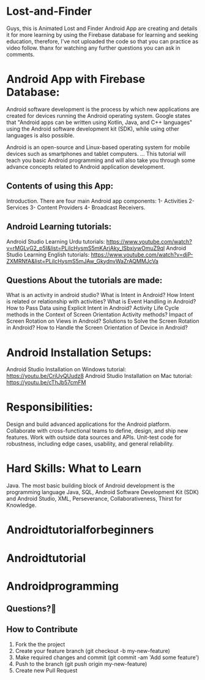 # Lost-and-Finder
Guys, this is Animated Lost and Finder Android App are creating and details it for more learning by using the Firebase database for learning and seeking education, therefore, I've not uploaded the code so that you can practice as video follow. thanx for watching any further questions you can ask in comments.


# Android App with Firebase Database:
Android software development is the process by which new applications are created for devices running the Android operating system. Google states that "Android apps can be written using Kotlin, Java, and C++ languages" using the Android software development kit (SDK), while using other languages is also possible.

Android is an open-source and Linux-based operating system for mobile devices such as smartphones and tablet computers. ... This tutorial will teach you basic Android programming and will also take you through some advance concepts related to Android application development.

## Contents of using this App:
Introduction. There are four main Android app components: 
1- Activities 
2- Services 
3- Content Providers 
4- Broadcast Receivers.

## Android Learning tutorials:
Android Studio Learning Urdu tutorials: 
https://www.youtube.com/watch?v=rMGLvG2_p5I&list=PLiIcHysmS5mKArjAky_lSbxiywOmuZ9ql
Android Studio Learning English tutorials: 
https://www.youtube.com/watch?v=djP-ZXMRNfA&list=PLiIcHysmS5mJAw_GkydnvWaZrAQMMJcVa

## Questions About the tutorials are made:
What is an activity in android studio?
What is Intent in Android?
How Intent is related or relationship with activities?
What is Event Handling in Android?
How to Pass Data using Explicit Intent in Android?
Activity Life Cycle methods in the Context of Screen Orientation Activity methods?
Impact of Screen Rotation on Views in Android?
Solutions to Solve the Screen Rotation in Android?
How to Handle the Screen Orientation of Device in Android?

# Android Installation Setups:
Android Studio Installation on Windows tutorial: 
https://youtu.be/CriUvQUudz8
Android Studio Installation on Mac tutorial: 
https://youtu.be/cThJb57cmFM

# Responsibilities:
Design and build advanced applications for the Android platform. Collaborate with cross-functional teams to define, design, and ship new features. Work with outside data sources and APIs. Unit-test code for robustness, including edge cases, usability, and general reliability.

# Hard Skills: What to Learn
Java. The most basic building block of Android development is the programming language Java, SQL, Android Software Development Kit (SDK) and Android Studio, XML, Perseverance, Collaborativeness, Thirst for Knowledge.

# Androidtutorialforbeginners 
# Androidtutorial 
# Androidprogramming

## Questions?🤔

## How to Contribute
1. Fork the the project
2. Create your feature branch (git checkout -b my-new-feature)
3. Make required changes and commit (git commit -am 'Add some feature')
4. Push to the branch (git push origin my-new-feature)
5. Create new Pull Request
